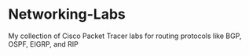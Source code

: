 # Networking-Labs
My collection of Cisco Packet Tracer labs for routing protocols like BGP, OSPF, EIGRP, and RIP
